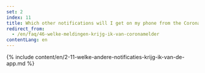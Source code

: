 ```yaml
---
set: 2
index: 11
title: Which other notifications will I get on my phone from the CoronaMelder app?
redirect_from: 
  - /en/faq/46-welke-meldingen-krijg-ik-van-coronamelder
contentLang: en
---
```

{% include content/en/2-11-welke-andere-notificaties-krijg-ik-van-de-app.md %}
